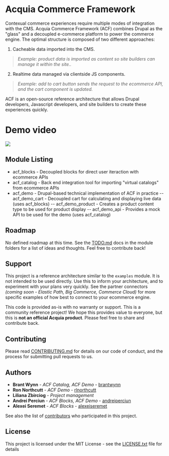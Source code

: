 # Acquia Commerce Framework
Contexual commerce experiences require  multiple modes of integration with the CMS. Acquia Commerce Framework (ACF) combines Drupal as the "glass" and a decoupled e-commerce platform to power the commerce engine. The optimal structure is composed of two different approaches:

1) Cacheable data imported into the CMS.
> *Example: product data is imported as content so site builders can manage it within the site..*

2) Realtime data managed via clientside JS components.
>*Example: add to cart  button sends the request to the ecommerce API, and the cart component is updated.*

ACF is an open-source reference architecture that allows Drupal developers, Javascript developers, and site builders to create these experiences quickly.

# Demo video
[![](http://img.youtube.com/vi/OWGu1FSzWLU/0.jpg)](http://www.youtube.com/watch?v=OWGu1FSzWLU "Acquia Commerce Framework Demo")

## Module Listing
- acf_blocks - Decoupled blocks for direct user iteraction with ecommerce APIs
- acf_catalog - Back end integration tool for importing "virtual catalogs" from ecommerce APIs
- acf_demo - Drupal-based technical implementation of ACF in practice
-- acf_demo_cart - Decoupled cart for calculating and displaying live data (uses acf_blocks)
-- acf_demo_product - Creates a product content type to be used for product display
-- acf_demo_api - Provides a mock API to be used for the demo (uses acf_catalog)

## Roadmap
No defined roadmap at this time. See the [TODO.md](TODO.md) docs in the module folders for a list of ideas and thoughts. Feel free to contribute back!

## Support
This project is a reference architecture similar to the `examples` module. It is not intended to be used directly. Use this to inform your architecture, and to experiment with your plans very quickly. See the partner connectors *(coming soon - Elastic Path, Big Commerce, Commerce Cloud)* for more specific examples of how best to connect to your ecommerce engine.

This code is provided as-is with no warranty or support. This is a community reference project! We hope this provides value to everyone, but this is **not an official Acquia product**. Please feel free to share and contribute back.

## Contributing

Please read [CONTRIBUTING.md](CONTRIBUTING.md) for details on our code of conduct, and the process for submitting pull requests to us.

## Authors

* **Brant Wynn** - *ACF Catalog, ACF Demo* - [brantwynn](https://github.com/brantwynn)
* **Ron Northcutt** - *ACF Demo* - [rlnorthcutt](https://github.com/brantwynn)
* **Liliana Zbirciog** - *Project management* 
* **Andrei Perciun** - *ACF Blocks, ACF Demo* - [andreiperciun](https://github.com/andreiperciun)
* **Alexei Seremet** - *ACF Blocks* - [alexeiseremet](https://github.com/alexeiseremet)

See also the list of [contributors](https://github.com/acquia/acf/blob/master/docs/6_Contributors.md) who participated in this project.

## License

This project is licensed under the MIT License - see the [LICENSE.txt](LICENSE.txt) file for details
